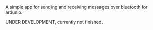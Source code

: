 A simple app for sending and receiving messages over bluetooth for ardunio.

UNDER DEVELOPMENT, currently not finished.
